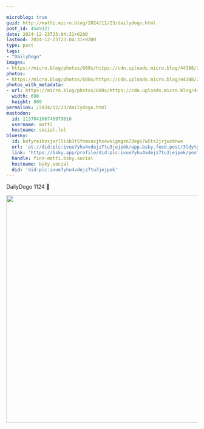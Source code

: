 ```yaml
---

microblog: true
guid: http://matti.micro.blog/2024/12/23/dailydogo.html
post_id: 4549327
date: 2024-12-23T23:04:31+0200
lastmod: 2024-12-23T23:04:31+0200
type: post
tags:
- "DailyDogo"
images:
- https://micro.blog/photos/600x/https://cdn.uploads.micro.blog/44388/2024/0e9d192f096c4ced9a0e39462a5ce338.jpg
photos:
- https://micro.blog/photos/600x/https://cdn.uploads.micro.blog/44388/2024/0e9d192f096c4ced9a0e39462a5ce338.jpg
photos_with_metadata:
- url: https://micro.blog/photos/600x/https://cdn.uploads.micro.blog/44388/2024/0e9d192f096c4ced9a0e39462a5ce338.jpg
  width: 600
  height: 800
permalink: /2024/12/23/dailydogo.html
mastodon:
  id: 113704166746979016
  username: matti
  hostname: social.lol
bluesky:
  id: bafyreibvsjarllisb3t5fnmxavjhs4wsigmgzn73egs7w5ts2jrjwzdnwe
  url: 'at://did:plc:ivue7yhu4vdejz7tu3jejpok/app.bsky.feed.post/3ldytgpkiex2k'
  link: 'https://bsky.app/profile/did:plc:ivue7yhu4vdejz7tu3jejpok/post/3ldytgpkiex2k'
  handle: finn-matti.bsky.social
  hostname: bsky.social
  did: 'did:plc:ivue7yhu4vdejz7tu3jejpok'
---
```

DailyDogo 1124 🐶

<img src="/media/uploads/2024/0e9d192f096c4ced9a0e39462a5ce338.jpg" width="600" alt="" />
